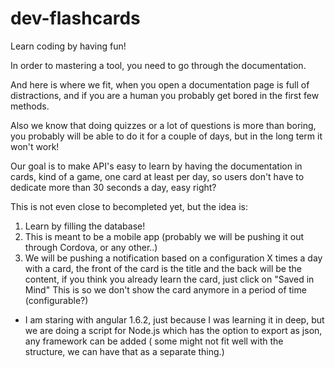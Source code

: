 # dev-flashcards
Learn coding by having fun!

In order to mastering a tool, you need to go through the documentation.

And here is where we fit, when you open a documentation page is full of distractions, and if you are a human you probably get bored in the
first few methods.

Also we know that doing quizzes or a lot of questions is more than boring, you probably will be able to do it for a couple of 
days, but in the long term it won't work!

Our goal is to make API's easy to learn by having the documentation in cards, kind of a game, one card at least per day,
so users don't have to dedicate more than 30 seconds a day, easy right?

This is not even close to becompleted yet, but the idea is:
1. Learn by filling the database!
2. This is meant to be a mobile app (probably we will be pushing it out through Cordova, or any other..)
3. We will be pushing a notification based on a configuration X times a day with a card, the front of the card is the title
and the back will be the content, if you think you already learn the card, just click on "Saved in Mind"
This is so we don't show the card anymore in a period of time (configurable?)

* I am staring with angular 1.6.2, just because I was learning it in deep, but we are doing a script for Node.js which 
has the option to export as json, any framework can be added ( some might not fit well with the structure, we can have that as a separate thing.)

